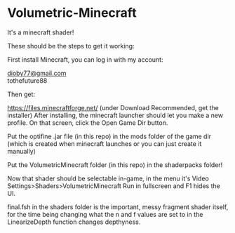 # Volumetric-Minecraft
It's a minecraft shader!

These should be the steps to get it working:

First install Minecraft, you can log in with my account:

dioby77@gmail.com  
tothefuture88


Then get:

https://files.minecraftforge.net/
(under Download Recommended, get the installer)
After installing, the minecraft launcher should let you make a new profile.
On that screen, click the Open Game Dir button.

Put the optifine .jar file (in this repo) in the mods folder of the game dir (which is created when minecraft launches or you can just create it manually)

Put the VolumetricMinecraft folder (in this repo) in the shaderpacks folder!

Now that shader should be selectable in-game, in the menu it's Video Settings>Shaders>VolumetricMinecraft
Run in fullscreen and F1 hides the UI. 

final.fsh in the shaders folder is the important, messy fragment shader itself, for the time being changing what the n and f values are set to in the LinearizeDepth function changes depthyness.
